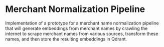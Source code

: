 # Merchant Normalization Pipeline 
Implementation of a prototype for a merchant name normalization pipeline that will generate embeddings from merchant names by crawling the internet to scrape merchant names from various sources, transform these names, and then store the resulting embeddings in Qdrant.
